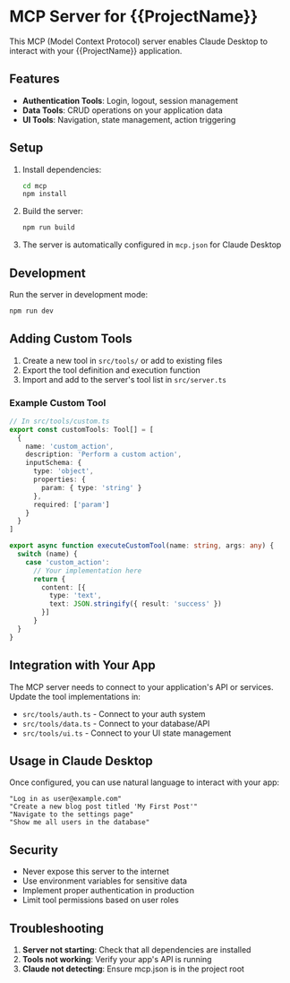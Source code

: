 # MCP Server for {{ProjectName}}

This MCP (Model Context Protocol) server enables Claude Desktop to interact with your {{ProjectName}} application.

## Features

- **Authentication Tools**: Login, logout, session management
- **Data Tools**: CRUD operations on your application data
- **UI Tools**: Navigation, state management, action triggering

## Setup

1. Install dependencies:
   ```bash
   cd mcp
   npm install
   ```

2. Build the server:
   ```bash
   npm run build
   ```

3. The server is automatically configured in `mcp.json` for Claude Desktop

## Development

Run the server in development mode:
```bash
npm run dev
```

## Adding Custom Tools

1. Create a new tool in `src/tools/` or add to existing files
2. Export the tool definition and execution function
3. Import and add to the server's tool list in `src/server.ts`

### Example Custom Tool

```typescript
// In src/tools/custom.ts
export const customTools: Tool[] = [
  {
    name: 'custom_action',
    description: 'Perform a custom action',
    inputSchema: {
      type: 'object',
      properties: {
        param: { type: 'string' }
      },
      required: ['param']
    }
  }
]

export async function executeCustomTool(name: string, args: any) {
  switch (name) {
    case 'custom_action':
      // Your implementation here
      return {
        content: [{
          type: 'text',
          text: JSON.stringify({ result: 'success' })
        }]
      }
  }
}
```

## Integration with Your App

The MCP server needs to connect to your application's API or services. Update the tool implementations in:
- `src/tools/auth.ts` - Connect to your auth system
- `src/tools/data.ts` - Connect to your database/API
- `src/tools/ui.ts` - Connect to your UI state management

## Usage in Claude Desktop

Once configured, you can use natural language to interact with your app:

```
"Log in as user@example.com"
"Create a new blog post titled 'My First Post'"
"Navigate to the settings page"
"Show me all users in the database"
```

## Security

- Never expose this server to the internet
- Use environment variables for sensitive data
- Implement proper authentication in production
- Limit tool permissions based on user roles

## Troubleshooting

1. **Server not starting**: Check that all dependencies are installed
2. **Tools not working**: Verify your app's API is running
3. **Claude not detecting**: Ensure mcp.json is in the project root